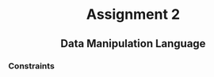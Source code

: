 <h1 align="center">Assignment 2</h1>
<h2 align="center">Data Manipulation Language</h2>

### Constraints